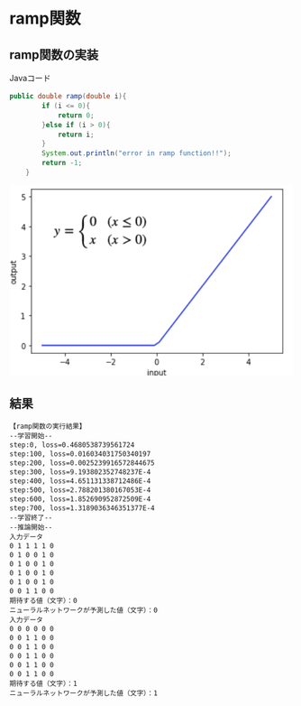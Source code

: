 # ramp関数

## ramp関数の実装
Javaコード  

```java
public double ramp(double i){
        if (i <= 0){
            return 0;
        }else if (i > 0){
            return i;
        }
        System.out.println("error in ramp function!!");
        return -1;
    }
```

![ramp関数のグラフ](https://github.com/Yoshiki-Yamada/NeuralNetwork_Java/blob/master/doc/%E3%82%B9%E3%82%AF%E3%83%AA%E3%83%BC%E3%83%B3%E3%82%B7%E3%83%A7%E3%83%83%E3%83%88%202020-07-03%2017.58.43.png)  


## 結果

```
【ramp関数の実行結果】
--学習開始--
step:0, loss=0.4680538739561724
step:100, loss=0.016034031750340197
step:200, loss=0.0025239916572844675
step:300, loss=9.193802352748237E-4
step:400, loss=4.651131338712486E-4
step:500, loss=2.788201380167053E-4
step:600, loss=1.852690952872509E-4
step:700, loss=1.3189036346351377E-4
--学習終了--
--推論開始--
⼊⼒データ
0 1 1 1 1 0
0 1 0 0 1 0
0 1 0 0 1 0
0 1 0 0 1 0
0 1 0 0 1 0
0 0 1 1 0 0
期待する値（⽂字）：0
ニューラルネットワークが予測した値（⽂字）：0
⼊⼒データ
0 0 0 0 0 0
0 0 1 1 0 0
0 0 1 1 0 0
0 0 1 1 0 0
0 0 1 1 0 0
0 0 1 1 0 0
期待する値（⽂字）：1
ニューラルネットワークが予測した値（⽂字）：1
```
